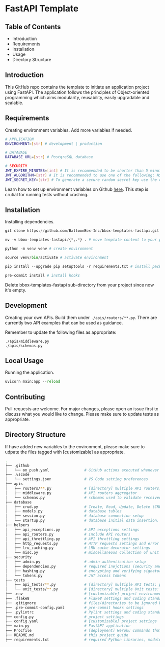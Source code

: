 # FastAPI Template

## Table of Contents

- Introduction
- Requirements
- Installation
- Usage
- Directory Structure

## Introduction

This GitHub repo contains the template to initiate an application project using FastAPI. The application follows the principles of Object-oriented programming which aims modularity, reusability, easily upgradable and scalable.

## Requirements

Creating environment variables. Add more variables if needed.

```bash
# APPLICATION
ENVIRONMENT=[str] # development | production

# DATABASE
DATABASE_URL=[str] # PostgreSQL database

# SECURITY
JWT_EXPIRE_MINUTES=[int] # It is recommended to be shorter than 5 minutes
JWT_ALGORITHM=[str] # It is recommended to use one of the following: HS256 | RS256 | HS512 | RS512
JWT_SECRET_KEY=[str] # To generate a secure random secret key use the command: openssl rand -hex <256 or 512 depending on algo used>
```

Learn how to set up environment variables on Github [here](https://adamtheautomator.com/github-actions-environment-variables/#Managing_Environment_Variables_via_GitHub_Actions_environment_variables_and_Secrets). This step is crutial for running tests without crashing.

## Installation

Installing dependencies.

```python
git clone https://github.com/BalloonBox-Inc/bbox-templates-fastapi.git # clone template to your project directory as a sub-directory

mv -v bbox-templates-fastapi/{*,.*} . # move template content to your project root directory (out of the cloned sub-directory)

python -m venv venv # create environment

source venv/bin/activate # activate environment

pip install --upgrade pip setuptools -r requirements.txt # install packages

pre-commit install # install hooks
```

Delete bbox-templates-fastapi sub-directory from your project since now it's empty.

## Development

Creating your own APIs. Build them under `./apis/routers/**.py`. There are currently two API examples that can be used as guidance.

Remember to update the following files as appropriate:

```basb
./apis/middleware.py
./apis/schemas.py
```

## Local Usage

Running the application.

```python
uvicorn main:app --reload
```

## Contributing

Pull requests are welcome. For major changes, please open an issue first to discuss what you would like to change. Please make sure to update tests as appropriate.

## Directory Structure

If have added new variables to the environment, please make sure to udpate the files tagged with [customizable] as appropriate.

```bash
.
├── .github
│   └── on_push.yaml                # GitHub actions executed whenever a push is made (quality and test checks)
├── .vscode
│   └── settings.json               # VS Code setting preferences
├── apis
│   ├── routers/**.py               # [directory] multiple API routers, including webhooks
│   ├── middleware.py               # API routers aggregator
│   └── schemas.py                  # schemas used to validate received data and reformat it before sending back to the client/browser (http requests/responses)
├── database
│   ├── crud.py                     # Create, Read, Update, Delete (CRUD) operations to manage data elements of relational databases
│   ├── models.py                   # database tables
│   ├── session.py                  # database connection setup
│   └── startup.py                  # database initial data insertion.
├── helpers
│   ├── api_exceptions.py           # API exceptions settings
│   ├── api_routers.py              # include API routers
│   ├── api_throttling.py           # API throttling settings
│   ├── http_requests.py            # HTTP requests settings and error handling
│   ├── lru_caching.py              # LRU cache decorator settings
│   └── misc.py                     # miscellaneous collection of unit functions
├── security
│   ├── admin.py                    # admin authentication setup
│   ├── dependencies.py             # required inejctions (security and authentication) to happen before running an API router
│   ├── hashing.py                  # encrypting and verifying signatures
│   └── tokens.py                   # JWT access tokens
├── tests
│   ├── api_tests/**.py             # [directory] multiple API tests: process of checking the functionality, reliability, performance, and security of the programming interfaces
│   └── unit_tests/**.py            # [directory] multiple Unit tests: process of checking each individual units of source code
├── .env                            # [customizable] project environment variables
├── .flake8                         # Flake8 settings and coding standards on a module-by-module basis
├── .gitignore                      # files/directories to be ignored by GitHub when commiting code
├── .pre-commit-config.yaml         # pre-commit hooks settings
├── .pylintrc                       # Pylint settings and coding standards on a module-by-module basis
├── config.py                       # project settings
├── config.yaml                     # [customizable] project settings
├── main.py                         # FastAPI application
├── Procfile                        # [deployment] Heroku commands that are executed by the dyno's app on startup
├── README.md                       # this project guide
├── requirements.txt                # required Python libraries, modules, and packages to run and deploy the project
```
